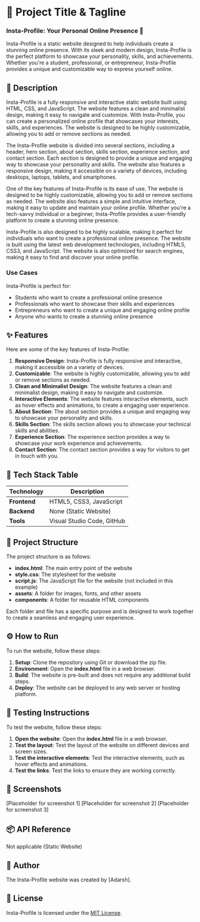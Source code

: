 🚀 Project Title & Tagline
=========================
### Insta-Profile: Your Personal Online Presence 📸
Insta-Profile is a static website designed to help individuals create a stunning online presence. With its sleek and modern design, Insta-Profile is the perfect platform to showcase your personality, skills, and achievements. Whether you're a student, professional, or entrepreneur, Insta-Profile provides a unique and customizable way to express yourself online.

📖 Description
---------------
Insta-Profile is a fully responsive and interactive static website built using HTML, CSS, and JavaScript. The website features a clean and minimalist design, making it easy to navigate and customize. With Insta-Profile, you can create a personalized online profile that showcases your interests, skills, and experiences. The website is designed to be highly customizable, allowing you to add or remove sections as needed.

The Insta-Profile website is divided into several sections, including a header, hero section, about section, skills section, experience section, and contact section. Each section is designed to provide a unique and engaging way to showcase your personality and skills. The website also features a responsive design, making it accessible on a variety of devices, including desktops, laptops, tablets, and smartphones.

One of the key features of Insta-Profile is its ease of use. The website is designed to be highly customizable, allowing you to add or remove sections as needed. The website also features a simple and intuitive interface, making it easy to update and maintain your online profile. Whether you're a tech-savvy individual or a beginner, Insta-Profile provides a user-friendly platform to create a stunning online presence.

Insta-Profile is also designed to be highly scalable, making it perfect for individuals who want to create a professional online presence. The website is built using the latest web development technologies, including HTML5, CSS3, and JavaScript. The website is also optimized for search engines, making it easy to find and discover your online profile.

### Use Cases
Insta-Profile is perfect for:
* Students who want to create a professional online presence
* Professionals who want to showcase their skills and experiences
* Entrepreneurs who want to create a unique and engaging online profile
* Anyone who wants to create a stunning online presence

✨ Features
---------
Here are some of the key features of Insta-Profile:
1. **Responsive Design**: Insta-Profile is fully responsive and interactive, making it accessible on a variety of devices.
2. **Customizable**: The website is highly customizable, allowing you to add or remove sections as needed.
3. **Clean and Minimalist Design**: The website features a clean and minimalist design, making it easy to navigate and customize.
4. **Interactive Elements**: The website features interactive elements, such as hover effects and animations, to create a engaging user experience.
5. **About Section**: The about section provides a unique and engaging way to showcase your personality and skills.
6. **Skills Section**: The skills section allows you to showcase your technical skills and abilities.
7. **Experience Section**: The experience section provides a way to showcase your work experience and achievements.
8. **Contact Section**: The contact section provides a way for visitors to get in touch with you.

🧰 Tech Stack Table
-------------------
| Technology | Description |
| --- | --- |
| **Frontend** | HTML5, CSS3, JavaScript |
| **Backend** | None (Static Website) |
| **Tools** | Visual Studio Code, GitHub |

📁 Project Structure
-------------------
The project structure is as follows:
* **index.html**: The main entry point of the website
* **style.css**: The stylesheet for the website
* **script.js**: The JavaScript file for the website (not included in this example)
* **assets**: A folder for images, fonts, and other assets
* **components**: A folder for reusable HTML components

Each folder and file has a specific purpose and is designed to work together to create a seamless and engaging user experience.

⚙️ How to Run
----------------
To run the website, follow these steps:
1. **Setup**: Clone the repository using Git or download the zip file.
2. **Environment**: Open the **index.html** file in a web browser.
3. **Build**: The website is pre-built and does not require any additional build steps.
4. **Deploy**: The website can be deployed to any web server or hosting platform.

🧪 Testing Instructions
------------------------
To test the website, follow these steps:
1. **Open the website**: Open the **index.html** file in a web browser.
2. **Test the layout**: Test the layout of the website on different devices and screen sizes.
3. **Test the interactive elements**: Test the interactive elements, such as hover effects and animations.
4. **Test the links**: Test the links to ensure they are working correctly.

📸 Screenshots
----------------
[Placeholder for screenshot 1]
[Placeholder for screenshot 2]
[Placeholder for screenshot 3]

📦 API Reference
----------------
Not applicable (Static Website)

👤 Author
---------
The Insta-Profile website was created by [Adarsh].

📝 License
----------
Insta-Profile is licensed under the [MIT License](https://opensource.org/licenses/MIT).
